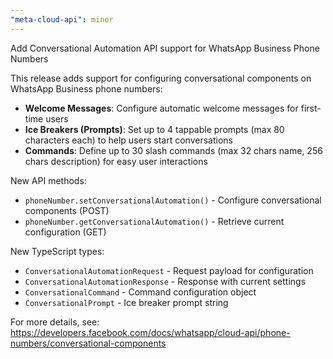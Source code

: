 ```yaml
---
"meta-cloud-api": minor
---
```


Add Conversational Automation API support for WhatsApp Business Phone Numbers

This release adds support for configuring conversational components on WhatsApp Business phone numbers:

- **Welcome Messages**: Configure automatic welcome messages for first-time users
- **Ice Breakers (Prompts)**: Set up to 4 tappable prompts (max 80 characters each) to help users start conversations
- **Commands**: Define up to 30 slash commands (max 32 chars name, 256 chars description) for easy user interactions

New API methods:
- `phoneNumber.setConversationalAutomation()` - Configure conversational components (POST)
- `phoneNumber.getConversationalAutomation()` - Retrieve current configuration (GET)

New TypeScript types:
- `ConversationalAutomationRequest` - Request payload for configuration
- `ConversationalAutomationResponse` - Response with current settings
- `ConversationalCommand` - Command configuration object
- `ConversationalPrompt` - Ice breaker prompt string

For more details, see: https://developers.facebook.com/docs/whatsapp/cloud-api/phone-numbers/conversational-components
